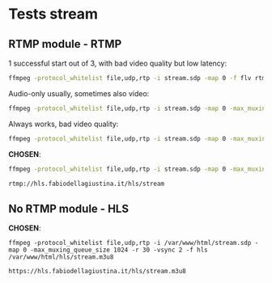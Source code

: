 # Tests stream

## RTMP module - RTMP

1 successful start out of 3, with bad video quality but low latency:
```sh
ffmpeg -protocol_whitelist file,udp,rtp -i stream.sdp -map 0 -f flv rtmp://localhost/hls/stream
```

Audio-only usually, sometimes also video:
```sh
ffmpeg -protocol_whitelist file,udp,rtp -i stream.sdp -map 0 -max_muxing_queue_size 4096 -f flv rtmp://localhost/hls/stream
```

Always works, bad video quality:
```sh
ffmpeg -protocol_whitelist file,udp,rtp -i stream.sdp -map 0 -max_muxing_queue_size 1024 -f flv rtmp://localhost/hls/stream
```

__CHOSEN__:
```sh
ffmpeg -protocol_whitelist file,udp,rtp -i stream.sdp -map 0 -max_muxing_queue_size 1024 -f flv rtmp://localhost/hls/stream

rtmp://hls.fabiodellagiustina.it/hls/stream
```


## No RTMP module - HLS

__CHOSEN__:
```
ffmpeg -protocol_whitelist file,udp,rtp -i /var/www/html/stream.sdp -map 0 -max_muxing_queue_size 1024 -r 30 -vsync 2 -f hls /var/www/html/hls/stream.m3u8

https://hls.fabiodellagiustina.it/hls/stream.m3u8
```
